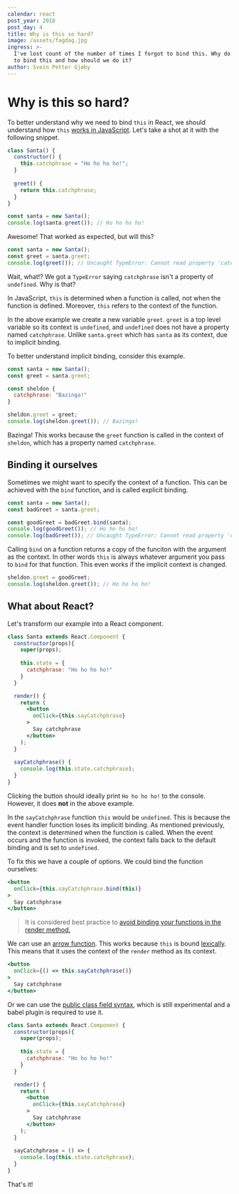 ```yaml
---
calendar: react
post_year: 2018
post_day: 4
title: Why is this so hard?
image: /assets/fagdag.jpg
ingress: >-
  I've lost count of the number of times I forgot to bind this. Why do we need
  to bind this and how should we do it?
author: Svein Petter Gjøby
---
```

# Why is this so hard?

To better understand why we need to bind `this` in React, we should understand how `this` [works in JavaScript](https://github.com/getify/You-Dont-Know-JS/blob/master/this%20%26%20object%20prototypes/ch2.md). Let's take a shot at it with the following snippet. 

```javascript
class Santa() {
  constructor() {
    this.catchphrase = "Ho ho ho ho!";
  }
  
  greet() {
    return this.catchphrase;
  }
}

const santa = new Santa();
console.log(santa.greet()); // Ho ho ho ho!
```

Awesome! That worked as expected, but will this?

```javascript
const santa = new Santa();
const greet = santa.greet;
console.log(greet()); // Uncaught TypeError: Cannot read property 'catchphrase' of undefined

```

Wait, what!? We got a `TypeError` saying `catchphrase` isn't a property of `undefined`. Why is that?

In JavaScript, `this` is determined when a function is called, not when the function is defined. Moreover, `this` refers to the context of the function.

In the above example we create a new variable `greet`. `greet` is a top level variable so its context is `undefined`, and `undefined` does not have a property named `catchphrase`. Unlike `santa.greet` which has `santa` as its context, due to implicit binding. 

To better understand implicit binding, consider this example. 

```javascript
const santa = new Santa();
const greet = santa.greet;

const sheldon {
  catchphrase: "Bazinga!"
}

sheldon.greet = greet;
console.log(sheldon.greet()); // Bazinga!
```

Bazinga! This works because the `greet` function is called in the context of `sheldon`, which has a property named `catchphrase`.

## Binding it ourselves

Sometimes we might want to specify the context of a function. This can be achieved with the `bind` function, and is called explicit binding. 

```javascript
const santa = new Santa();
const badGreet = santa.greet;

const goodGreet = badGreet.bind(santa);
console.log(goodGreet()); // Ho ho ho ho!
console.log(badGreet()); // Uncaught TypeError: Cannot read property 'catchphrase' of undefined
```

Calling `bind` on a function returns a copy of the funciton with the argument as the context. In other words `this` is always whatever argument you pass to `bind` for that function. This even works if the implicit context is changed.

```javascript
sheldon.greet = goodGreet;
console.log(sheldon.greet()); // Ho ho ho ho!
```

## What about React?

Let's transform our example into a React component.

```jsx
class Santa extends React.Component {
  constructor(props){
    super(props);
    
    this.state = {
      catchphrase: "Ho ho ho ho!"
    }
  }

  render() {
    return (
      <button 
        onClick={this.sayCatchphrase}
      >
        Say catchphrase
      </button>
    );
  }
  
  sayCatchphrase() {
    console.log(this.state.catchphrase);
  }
}
```

Clicking the button should ideally print `Ho ho ho ho!` to the console. However, it does **not** in the above example.

In the `sayCatchphrase` function `this` would be `undefined`. This is because the event handler function loses its implicitl binding. As mentioned previously, the context is determined when the function is called. When the event occurs and the function is invoked, the context falls back to the default binding and is set to `undefined`. 

To fix this we have a couple of options. We could bind the function ourselves: 

```jsx
<button 
  onClick={this.sayCatchphrase.bind(this)}
>
  Say catchphrase
</button>

```

> It is considered best practice to [avoid binding your functions in the render method.](https://medium.freecodecamp.org/why-arrow-functions-and-bind-in-reacts-render-are-problematic-f1c08b060e36)


We can use an [arrow function](https://developer.mozilla.org/en-US/docs/Web/JavaScript/Reference/Functions/Arrow_functions). This works because `this` is bound [lexically](https://github.com/getify/You-Dont-Know-JS/blob/master/this%20%26%20object%20prototypes/ch2.md#lexical-this). This means that it uses the context of the `render` method as its context.

```jsx
<button 
  onClick={() => this.sayCatchphrase()}
>
  Say catchphrase
</button>
```

Or we can use the [public class field syntax](https://babeljs.io/docs/en/babel-plugin-proposal-class-properties), which is still experimental and a babel plugin is required to use it. 


```jsx
class Santa extends React.Component {
  constructor(props){
    super(props);
    
    this.state = {
      catchphrase: "Ho ho ho ho!"
    }
  }

  render() {
    return (
      <button 
        onClick={this.sayCatchphrase}
      >
        Say catchphrase
      </button>
    );
  }
  
  sayCatchphrase = () => {
    console.log(this.state.catchphrase);
  }
}
```

That's it!
